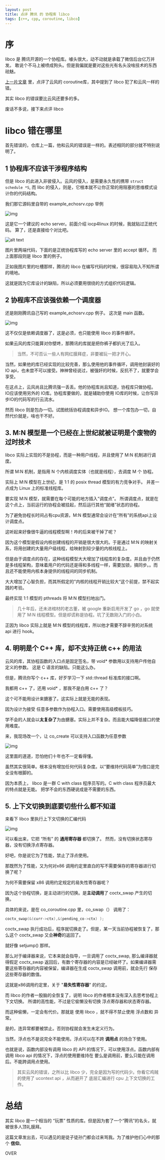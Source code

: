 ```yaml
---
layout: post
title: 点评 腾讯 的 协程库 libco
tags: [c++, cpp, coroutine, libco]
---
```


# 序

libco 是 腾讯开源的一个协程库。噱头很大，动不动就是承载了微信后台亿万并发。
敢说个不马上被喷成狗头。但是我偏就是要对这些光有名头没啥技术的东西祛魅。

[上一片文章](https://microcai.org/2024/12/16/dig-into-coroutine-lib.html) 里，点评了云风的 coroutine库，其中提到了 libco 犯了和云风一样的错。

其实 libco 的错误要比云风还要多的多。

废话不多说，接下来点评 libco


# libco 错在哪里

首先错误的，仓库上一篇，他和云风的错误是一样的。表述相同的部分就不特别说明了。

## 1 协程库不应该干涉程序结构

但是 libco 的此进入非彼侵入。云风的侵入，是需要永久性的携带 `struct schedule *S`,
而 libc 的侵入，则是，它根本就不让你正常的用阻塞的思维模式设计你的代码结构。

我们那它源码里自带的 example_echosrv.cpp 举例

![img](/images/libco_code1.png)

这是它一个建议的 echo server。前面介绍 iocp4linux 的时候，我就贴过正统代码。
算了，还是直接给个对比吧。


![alt text](/images/compare_libco_uasync.png)

图片里两端代码，下面的是正统协程库写的 echo server 里的 accept 循环。
而上面那段则是 libco 里的例子。

正如我图片里的吐槽那样，腾讯的 libco 在编写代码的时候，很容易陷入不知所谓的境地。

这就是因为它库设计的缺陷，所以必须要用很绕的方式组织代码逻辑。

## 2 协程库不应该强依赖一个调度器

还是刚刚腾讯自己写的 example_echosrv.cpp 例子。
这次是 main 函数。

![img](/images/libco_code2.png)

这不仅仅是依赖调度器了，这是必须，也只能使用 libco 的事件循环。

如果云风的库只能算对你壁咚，那腾讯的库就是把你裤子都扒光了后入。

> 当然，不可否认一些人有网红膜拜症，非要被玩一把才开心。

当然，如果他的库已经实现的比较完善，那么使用他的事件循环，调用他封装好的 IO api，也未尝不可以接受。神神曾经说过，被强奸的时候，反抗不了，就要学会享受。

在这点上，云风尚且比腾讯强一丢丢。他的协程库尚且知道，协程库只做协程。IO应该使用另外的 IO库。协程库要做的，就是辅助你使用 IO库的时候，让你写异步IO的代码写的行云流水。

然而 libco 则是包办一切。试图统括协程调度和异步IO。
想一个库包办一切，自然代价就是，啥也干不好。

## 3. M:N 模型是一个已经在上世纪就被证明是个废物的过时技术

libco 实际上实现的不是协程，而是一种用户线程，并且使用了 M:N 机制进行调度。

所谓 M:N 机制，是指用 N 个内核调度实体（也就是线程），去调度 M 个 协程。

实际上 M:N 模型在上世纪，是 1:1 的 posix thread 模型的有力竞争对手。
并差一点成为 Linux 上的标准线程库。

要实现 M:N 模型，就需要在每个可能的地方插入“调度点”。
所谓调度点，就是在这个点上，当前运行的协程会被挂起，然后运行其他“就绪”状态的协程。

为了避免协程长时间占有cpu资源，M:N 模型通常会设计在“所有”的系统api上设计调度点。

这听起来好像很牛逼的线程模型啊！咋的后来被干掉了呢？

因为这个模型是假设内核创建线程的开销是很大很大的。于是通过 M:N 的映射关系，将用创建的大量用户级线程，给映射到较少量的内核线程上。

但是由于调度点的存在，这种线程模型大大增加了线程库的复杂度。并且由于仍然是多线程架构，意味着用户的代码还是得和多线程一样，需要加锁，搞同步。。而且还不能使用内核本身提供的线程间的同步机制。

大大增加了心智负担，而其所假定的”内核的线程开销比较大“这个前提，禁不起实践的考验。

最终实现 1:1 模型的 pthreads 将 M:N 模型扫地出门。

> 几十年后，还未进棺材的老古董，被 google 重新启用开发了 go ，go 就使用了 M:N 线程模型。但是却谎称是协程。坑了无数刚入门的小白。

正因为 libco 实际上就是 M:N 模型的线程库，所以他才需要不辞辛劳的对系统 api 进行 hook。

## 4. 明明是个 C++ 库，却不支持正统 c++ 的用法

云风的库，其协程函数的入口点是固定签名，带 void* 参数用以支持用户传他自定义的参数。
这是 C 语言的缺陷。只能这么办。

但是，腾讯你写个 c++ 库，好歹学习一下 std::thread 标准库的接口啊。

我都用 c++ 了，还用 void* ，那我不是白用 c++ 了？

这个可不能用设计来搪塞了。这实际上就是无能的表现。

因为设计为接受 任意多参数作为协程入口。需要使用高级模板技巧。

学不会的人就会以**太复杂了**为由搪塞。实际上并不复杂。而且能大幅降低接口的使用难度。

来，我现场改一个，让 co_create 可以支持入口函数为任意参数

![img](/images/libco_code3.png)

这里面的道道，恐怕他们十年也不一定看得懂。

虽然其实很简单。根本没有增加任何代码复杂度。以“要维持代码简单”为借口是完全没有根脚的。

因为本质上， libco 是一群 C with class 程序员写的。C with class 程序员最大的特点就是无能。
把学不会的东西硬说成是不需要的东西。

## 5. 上下文切换到底要切些什么都不知道

来看下 libco 里执行上下文切换的汇编代码

![img](/images/libco_code4.png)

可以看出来，它把 “所有” 的 **通用寄存器** 都切换了。
然而，没有切换状态寄存器，没有切换浮点寄存器。

好吧，你是说它为了性能，禁止了浮点使用。

那既然为了性能，又为何对x86 调用约定里直白的写不需要保存的寄存器进行切换了呢？

为何不需要保留 x86 调用约定规定的易失性寄存器呢？

因为这个协程切换，是主动进行的切换。是**主动调用**了 coctx_swap 产生的切换。

具体的来说，是在 co_coroutine.cpp 里，co_swap（） 调用了：

```c
coctx_swap(&(curr->ctx),&(pending_co->ctx) );
```


coctx_swap 执行成功后，程序就切换走了。但是，某一天当前协程被恢复了，那么这个 coctx_swap 又会**神奇**的返回了。

就好像 setjump() 那样。

那么对于编译器来说，它本来就会指导，一旦调用了 coctx_swap, 那么编译器就得假定 coctx_swap 返回后，有数个寄存器的内容是已经破坏了。如果编译器需要这些寄存器的内容被保留，编译器在生成 coctx_swap 调用前，就会先行 保存这些寄存器的数值。

这就是x86调用约定里，关于 "**易失性寄存器**" 的约定。

而 libco 的作者一股脑的全恢复了，说明 libco 的作者根本没有深入去思考协程上下文切换。
所谓的高性能，不过是它偷懒没有切换 浮点寄存器和状态寄存器。

而这种偷懒，一定会有代价。那就是 使用 libco ，就不得不禁止使用 浮点数和 异常。

是的，连异常都要被禁止。否则协程就会发生未定义行为。

当然，浮点也不是说完全不能使用。浮点可以在不跨 **调用点** 的场合下使用。

也就是说，函数内部没有调用 libco 的 API 的情况下，可以使用浮点。函数内部有调用 libco api 的情况下，浮点的使用要维持在 要么是调用前，要么只能在调用后。不能跨调用点使用。

> 其实云风的错误，之所以比 libco 少，完全是因为写的代码少。你看它鸡贼的使用了 ucontext api ，从而避开了
底层汇编进行 cpu 上下文切换的工作。


# 总结

其实 libco 是一个相当的 “玩票” 性质的库。但是因为套了一个“腾讯”的名头，就被很多人顶礼膜拜。

这篇文章发出去，可以遇见的是徒子徒孙门都会过来骂我。为了维护他们心中的那个 **信仰**。


OVER

